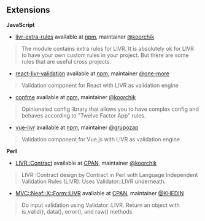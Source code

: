 ## Extensions

**JavaScript**

* [livr-extra-rules](https://github.com/koorchik/js-livr-extra-rules) available at [npm](https://www.npmjs.com/package/livr-extra-rules), maintainer [@koorchik](https://github.com/koorchik)

> The module contains extra rules for LIVR. It is absolutely ok for LIVR to have your own custom rules in your project. But there are some rules that are useful cross projects.

* [react-livr-validation](https://github.com/one-more/react-livr-validation) available at [npm](https://www.npmjs.com/package/react-livr-validation), maintainer [@one-more](https://github.com/one-more)

> Validation component for React with LIVR as validation engine

* [confme](https://github.com/koorchik/node-confme) available at [npm](https://www.npmjs.com/package/confme), maintainer [@koorchik](https://github.com/koorchik)

> Opinionated config library that allows you to have complex config and behaves according to "Twelve Factor App" rules.

* [vue-livr](https://github.com/grupozap/vue-livr) available at [npm](https://www.npmjs.com/package/vue-livr), maintainer [@grupozap](https://github.com/grupozap)

> Validation component for Vue.js with LIVR as validation engine


**Perl**

* [LIVR::Contract](https://github.com/koorchik/LIVR-Contract) available at [CPAN](https://metacpan.org/pod/LIVR::Contract), maintainer [@koorchik](https://github.com/koorchik)

> LIVR::Contract design by Contract in Perl with Language Independent Validation Rules (LIVR). Uses Validator::LIVR underneath.

* [MVC::Neaf::X::Form::LIVR](https://metacpan.org/pod/MVC::Neaf::X::Form::LIVR) avaliable at [CPAN](https://metacpan.org/pod/MVC::Neaf::X::Form::LIVR), maintainer [@KHEDIN](https://metacpan.org/author/KHEDIN)

> Do input validation using Validator::LIVR. Return an object with is_valid(), data(), error(), and raw() methods.
